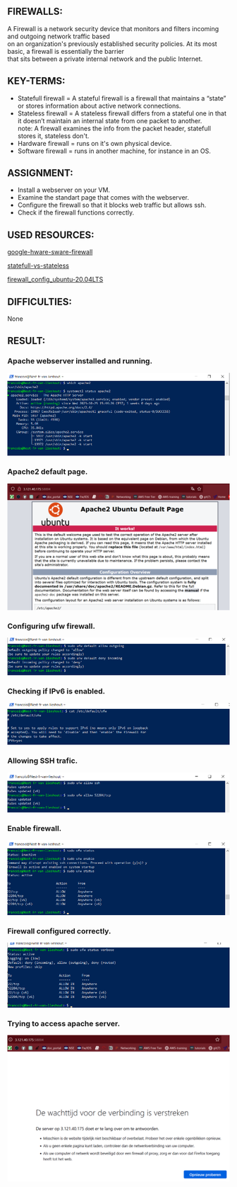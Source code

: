 ## FIREWALLS:

A Firewall is a network security device that monitors and filters incoming and outgoing network traffic based  
on an organization's previously established security policies. At its most basic, a firewall is essentially the barrier  
that sits between a private internal network and the public Internet.  

## KEY-TERMS:

* Statefull firewall = A stateful firewall is a firewall that maintains a “state” or stores information about active network connections.  
* Stateless firewall = A stateless firewall differs from a stateful one in that it doesn’t maintain an internal state from one packet to another.  
  note: A firewall examines the info from the packet header, statefull stores it, stateless don't.  
* Hardware firewall = runs on it's own physical device.
* Software firewall = runs in another machine, for instance in an OS.

## ASSIGNMENT:

* Install a webserver on your VM.
* Examine the standart page that comes with the webserver.
* Configure the firewall so that it blocks web traffic but allows ssh.
* Check if the firewall functions correctly.

## USED RESOURCES:

[google-hware-sware-firewall](https://www.google.com/search?client=firefox-b-d&q=hardware+software+firewall)

[statefull-vs-stateless](https://www.checkpoint.com/cyber-hub/network-security/what-is-firewall/what-is-a-stateful-firewall/stateful_vs_stateless_firewall/)

[firewall_config_ubuntu-20.04LTS](https://www.cyberciti.biz/faq/how-to-configure-firewall-with-ufw-on-ubuntu-20-04-lts/#Block_ports_with_ufw)

## DIFFICULTIES:

None

## RESULT:

### Apache webserver installed and running.
![active_webserver](../00_includes/Security/SEC2.0.png)

### Apache2 default page.
![standard-page-apache2](../00_includes/Security/SEC2.1.png)

### Configuring ufw firewall.
![allow_deny_trafic](../00_includes/Security/SEC2.2.png)

### Checking if IPv6 is enabled.
![IPv6_enabled](../00_includes/Security/SEC2.3.png)

### Allowing SSH trafic.
![allow-SSH](../00_includes/Security/SEC2.4.png)

### Enable firewall.
![enable_ufw](../00_includes/Security/SEC2.5.png)

### Firewall configured correctly.
![ufw_status_verbose](../00_includes/Security/SEC2.6.png)

### Trying to access apache server. 
![access_denied](../00_includes/Security/SEC2.7.png)
